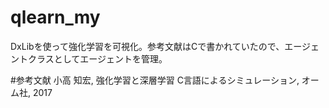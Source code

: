 # qlearn_my


DxLibを使って強化学習を可視化。参考文献はCで書かれていたので、エージェントクラスとしてエージェントを管理。


#参考文献
小高 知宏, 強化学習と深層学習 C言語によるシミュレーション, オーム社, 2017
